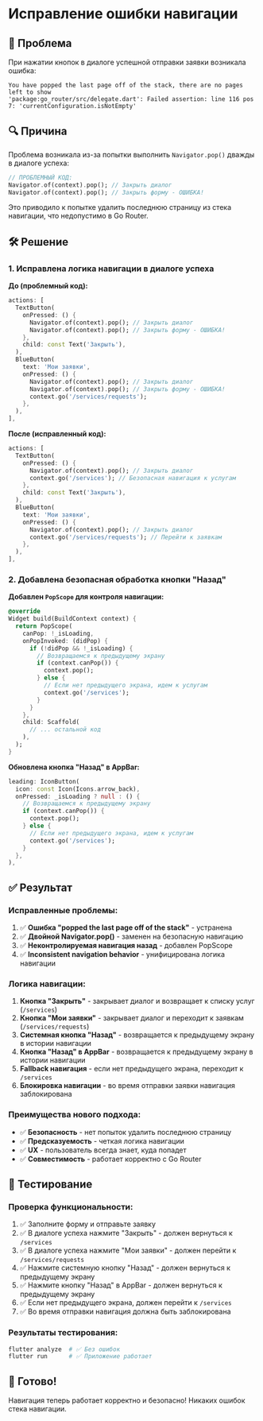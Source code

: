 # Исправление ошибки навигации

## 🚨 Проблема
При нажатии кнопок в диалоге успешной отправки заявки возникала ошибка:
```
You have popped the last page off of the stack, there are no pages left to show
'package:go_router/src/delegate.dart': Failed assertion: line 116 pos 7: 'currentConfiguration.isNotEmpty'
```

## 🔍 Причина
Проблема возникала из-за попытки выполнить `Navigator.pop()` дважды в диалоге успеха:
```dart
// ПРОБЛЕМНЫЙ КОД:
Navigator.of(context).pop(); // Закрыть диалог
Navigator.of(context).pop(); // Закрыть форму - ОШИБКА!
```

Это приводило к попытке удалить последнюю страницу из стека навигации, что недопустимо в Go Router.

## 🛠️ Решение

### 1. Исправлена логика навигации в диалоге успеха

**До (проблемный код):**
```dart
actions: [
  TextButton(
    onPressed: () {
      Navigator.of(context).pop(); // Закрыть диалог
      Navigator.of(context).pop(); // Закрыть форму - ОШИБКА!
    },
    child: const Text('Закрыть'),
  ),
  BlueButton(
    text: 'Мои заявки',
    onPressed: () {
      Navigator.of(context).pop(); // Закрыть диалог
      Navigator.of(context).pop(); // Закрыть форму - ОШИБКА!
      context.go('/services/requests');
    },
  ),
],
```

**После (исправленный код):**
```dart
actions: [
  TextButton(
    onPressed: () {
      Navigator.of(context).pop(); // Закрыть диалог
      context.go('/services'); // Безопасная навигация к услугам
    },
    child: const Text('Закрыть'),
  ),
  BlueButton(
    text: 'Мои заявки',
    onPressed: () {
      Navigator.of(context).pop(); // Закрыть диалог
      context.go('/services/requests'); // Перейти к заявкам
    },
  ),
],
```

### 2. Добавлена безопасная обработка кнопки "Назад"

**Добавлен `PopScope` для контроля навигации:**
```dart
@override
Widget build(BuildContext context) {
  return PopScope(
    canPop: !_isLoading,
    onPopInvoked: (didPop) {
      if (!didPop && !_isLoading) {
        // Возвращаемся к предыдущему экрану
        if (context.canPop()) {
          context.pop();
        } else {
          // Если нет предыдущего экрана, идем к услугам
          context.go('/services');
        }
      }
    },
    child: Scaffold(
      // ... остальной код
    ),
  );
}
```

**Обновлена кнопка "Назад" в AppBar:**
```dart
leading: IconButton(
  icon: const Icon(Icons.arrow_back),
  onPressed: _isLoading ? null : () {
    // Возвращаемся к предыдущему экрану
    if (context.canPop()) {
      context.pop();
    } else {
      // Если нет предыдущего экрана, идем к услугам
      context.go('/services');
    }
  },
),
```

## ✅ Результат

### Исправленные проблемы:
1. ✅ **Ошибка "popped the last page off of the stack"** - устранена
2. ✅ **Двойной Navigator.pop()** - заменен на безопасную навигацию
3. ✅ **Неконтролируемая навигация назад** - добавлен PopScope
4. ✅ **Inconsistent navigation behavior** - унифицирована логика навигации

### Логика навигации:
1. **Кнопка "Закрыть"** - закрывает диалог и возвращает к списку услуг (`/services`)
2. **Кнопка "Мои заявки"** - закрывает диалог и переходит к заявкам (`/services/requests`)
3. **Системная кнопка "Назад"** - возвращается к предыдущему экрану в истории навигации
4. **Кнопка "Назад" в AppBar** - возвращается к предыдущему экрану в истории навигации
5. **Fallback навигация** - если нет предыдущего экрана, переходит к `/services`
6. **Блокировка навигации** - во время отправки заявки навигация заблокирована

### Преимущества нового подхода:
- ✅ **Безопасность** - нет попыток удалить последнюю страницу
- ✅ **Предсказуемость** - четкая логика навигации
- ✅ **UX** - пользователь всегда знает, куда попадет
- ✅ **Совместимость** - работает корректно с Go Router

## 🧪 Тестирование

### Проверка функциональности:
1. ✅ Заполните форму и отправьте заявку
2. ✅ В диалоге успеха нажмите "Закрыть" - должен вернуться к `/services`
3. ✅ В диалоге успеха нажмите "Мои заявки" - должен перейти к `/services/requests`
4. ✅ Нажмите системную кнопку "Назад" - должен вернуться к предыдущему экрану
5. ✅ Нажмите кнопку "Назад" в AppBar - должен вернуться к предыдущему экрану
6. ✅ Если нет предыдущего экрана, должен перейти к `/services`
7. ✅ Во время отправки навигация должна быть заблокирована

### Результаты тестирования:
```bash
flutter analyze  # ✅ Без ошибок
flutter run      # ✅ Приложение работает
```

## 🎉 Готово!
Навигация теперь работает корректно и безопасно! Никаких ошибок стека навигации. 